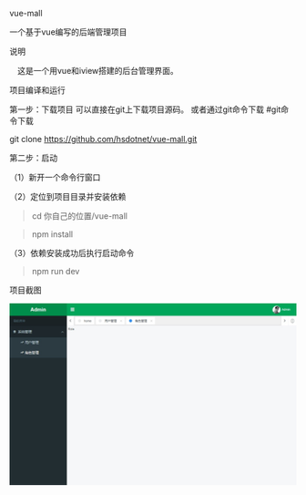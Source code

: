 vue-mall

一个基于vue编写的后端管理项目

说明

　这是一个用vue和iview搭建的后台管理界面。

项目编译和运行

第一步：下载项目
可以直接在git上下载项目源码。
或者通过git命令下载
#git命令下载

git clone https://github.com/hsdotnet/vue-mall.git

第二步：启动

（1）新开一个命令行窗口

（2）定位到项目目录并安装依赖
  > cd 你自己的位置/vue-mall
  
  > npm install
  
（3）依赖安装成功后执行启动命令

  > npm run dev

项目截图

  <img src="https://github.com/hsdotnet/vue-mall/blob/master/src/assets/images/img1.png"/>
